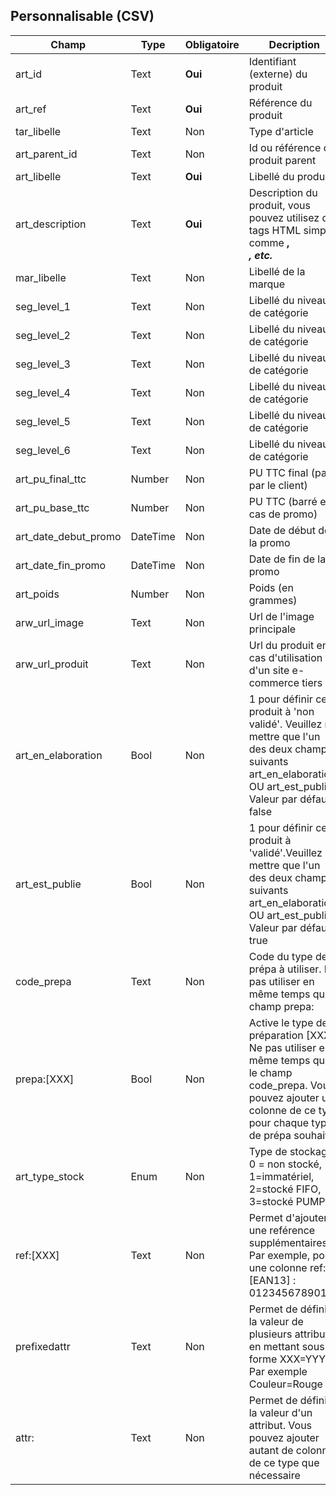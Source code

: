 ## Personnalisable (CSV)

|Champ|Type|Obligatoire|Decription|
|---|---|---|---|
|art_id|Text|**Oui**|Identifiant (externe) du produit|
|art_ref|Text|**Oui**|Référence du produit|
|tar_libelle|Text|Non|Type d'article|
|art_parent_id|Text|Non|Id ou référence du produit parent|
|art_libelle|Text|**Oui**|Libellé du produit|
|art_description|Text|**Oui**|Description du produit, vous pouvez utilisez des tags HTML simples comme <b>, <br /> <em>, etc.|
|mar_libelle|Text|Non|Libellé de la marque|
|seg_level_1|Text|Non|Libellé du niveau 1 de catégorie|
|seg_level_2|Text|Non|Libellé du niveau 2 de catégorie|
|seg_level_3|Text|Non|Libellé du niveau 3 de catégorie|
|seg_level_4|Text|Non|Libellé du niveau 4 de catégorie|
|seg_level_5|Text|Non|Libellé du niveau 5 de catégorie|
|seg_level_6|Text|Non|Libellé du niveau 6 de catégorie|
|art_pu_final_ttc|Number|Non|PU TTC final (payé par le client)|
|art_pu_base_ttc|Number|Non|PU TTC (barré en cas de promo)|
|art_date_debut_promo|DateTime|Non|Date de début de la promo|
|art_date_fin_promo|DateTime|Non|Date de fin de la promo|
|art_poids|Number|Non|Poids (en grammes)|
|arw_url_image|Text|Non|Url de l'image principale|
|arw_url_produit|Text|Non|Url du produit en cas d'utilisation d'un site e-commerce tiers|
|art_en_elaboration|Bool|Non|1 pour définir ce produit à 'non validé'. Veuillez ne mettre que l'un des deux champs suivants art_en_elaboration OU art_est_publie. Valeur par défaut : false|
|art_est_publie|Bool|Non|1 pour définir ce produit à 'validé'.Veuillez ne mettre que l'un des deux champs suivants art_en_elaboration OU art_est_publie. Valeur par défaut : true|
|code_prepa|Text|Non|Code du type de prépa à utiliser. Ne pas utiliser en même temps qu'un champ prepa:|
|prepa:[XXX]|Bool|Non|Active le type de préparation [XXX]. Ne pas utiliser en même temps que le champ code_prepa. Vous pouvez ajouter une colonne de ce type pour chaque type de prépa souhaité|
|art_type_stock|Enum|Non|Type de stockage : 0 = non stocké, 1=immatériel, 2=stocké FIFO, 3=stocké PUMP|
|ref:[XXX]|Text|Non|Permet d'ajouter une reférence supplémentaires. Par exemple, pour une colonne ref:[EAN13] : 01234567890123|
|prefixedattr|Text|Non|Permet de définir la valeur de plusieurs attributs, en mettant sous la forme XXX=YYY. Par exemple Couleur=Rouge|
|attr:|Text|Non|Permet de définir la valeur d'un attribut. Vous pouvez ajouter autant de colonnes de ce type que nécessaire|
